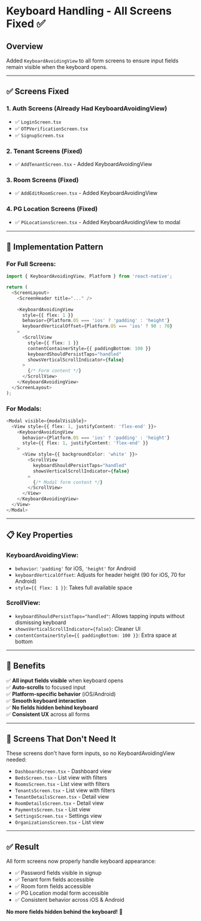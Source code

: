 # Keyboard Handling - All Screens Fixed ✅

## Overview
Added `KeyboardAvoidingView` to all form screens to ensure input fields remain visible when the keyboard opens.

---

## ✅ **Screens Fixed**

### **1. Auth Screens** (Already Had KeyboardAvoidingView)
- ✅ `LoginScreen.tsx`
- ✅ `OTPVerificationScreen.tsx`  
- ✅ `SignupScreen.tsx`

### **2. Tenant Screens** (Fixed)
- ✅ `AddTenantScreen.tsx` - Added KeyboardAvoidingView

### **3. Room Screens** (Fixed)
- ✅ `AddEditRoomScreen.tsx` - Added KeyboardAvoidingView

### **4. PG Location Screens** (Fixed)
- ✅ `PGLocationsScreen.tsx` - Added KeyboardAvoidingView to modal

---

## 🔧 **Implementation Pattern**

### **For Full Screens:**
```typescript
import { KeyboardAvoidingView, Platform } from 'react-native';

return (
  <ScreenLayout>
    <ScreenHeader title="..." />
    
    <KeyboardAvoidingView
      style={{ flex: 1 }}
      behavior={Platform.OS === 'ios' ? 'padding' : 'height'}
      keyboardVerticalOffset={Platform.OS === 'ios' ? 90 : 70}
    >
      <ScrollView
        style={{ flex: 1 }}
        contentContainerStyle={{ paddingBottom: 100 }}
        keyboardShouldPersistTaps="handled"
        showsVerticalScrollIndicator={false}
      >
        {/* Form content */}
      </ScrollView>
    </KeyboardAvoidingView>
  </ScreenLayout>
);
```

### **For Modals:**
```typescript
<Modal visible={modalVisible}>
  <View style={{ flex: 1, justifyContent: 'flex-end' }}>
    <KeyboardAvoidingView
      behavior={Platform.OS === 'ios' ? 'padding' : 'height'}
      style={{ flex: 1, justifyContent: 'flex-end' }}
    >
      <View style={{ backgroundColor: 'white' }}>
        <ScrollView
          keyboardShouldPersistTaps="handled"
          showsVerticalScrollIndicator={false}
        >
          {/* Modal form content */}
        </ScrollView>
      </View>
    </KeyboardAvoidingView>
  </View>
</Modal>
```

---

## 📋 **Key Properties**

### **KeyboardAvoidingView:**
- `behavior`: `'padding'` for iOS, `'height'` for Android
- `keyboardVerticalOffset`: Adjusts for header height (90 for iOS, 70 for Android)
- `style={{ flex: 1 }}`: Takes full available space

### **ScrollView:**
- `keyboardShouldPersistTaps="handled"`: Allows tapping inputs without dismissing keyboard
- `showsVerticalScrollIndicator={false}`: Cleaner UI
- `contentContainerStyle={{ paddingBottom: 100 }}`: Extra space at bottom

---

## 🎯 **Benefits**

✅ **All input fields visible** when keyboard opens  
✅ **Auto-scrolls** to focused input  
✅ **Platform-specific behavior** (iOS/Android)  
✅ **Smooth keyboard interaction**  
✅ **No fields hidden behind keyboard**  
✅ **Consistent UX** across all forms  

---

## 📱 **Screens That Don't Need It**

These screens don't have form inputs, so no KeyboardAvoidingView needed:
- `DashboardScreen.tsx` - Dashboard view
- `BedsScreen.tsx` - List view with filters
- `RoomsScreen.tsx` - List view with filters
- `TenantsScreen.tsx` - List view with filters
- `TenantDetailsScreen.tsx` - Detail view
- `RoomDetailsScreen.tsx` - Detail view
- `PaymentsScreen.tsx` - List view
- `SettingsScreen.tsx` - Settings view
- `OrganizationsScreen.tsx` - List view

---

## ✅ **Result**

All form screens now properly handle keyboard appearance:
- ✅ Password fields visible in signup
- ✅ Tenant form fields accessible
- ✅ Room form fields accessible
- ✅ PG Location modal form accessible
- ✅ Consistent behavior across iOS & Android

**No more fields hidden behind the keyboard!** 🎉
